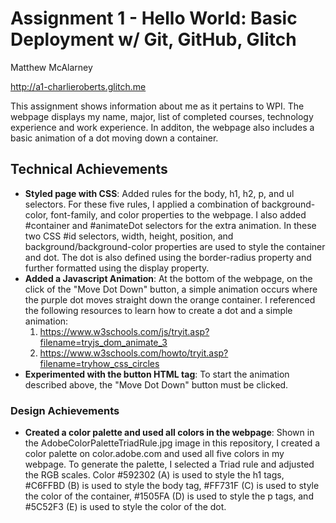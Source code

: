 Assignment 1 - Hello World: Basic Deployment w/ Git, GitHub, Glitch
===

Matthew McAlarney

http://a1-charlieroberts.glitch.me

This assignment shows information about me as it pertains to WPI. The webpage displays my name, major, list of completed courses, technology experience and work experience. In additon, the webpage also includes a basic animation of a dot moving down a container.

## Technical Achievements
- **Styled page with CSS**: Added rules for the body, h1, h2, p, and ul selectors. For these five rules, I applied a combination of background-color, font-family, and color properties to the webpage. I also added #container and #animateDot selectors for the extra animation. In these two CSS #id selectors, width, height, position, and background/background-color properties are used to style the container and dot. The dot is also defined using the border-radius property and further formatted using the display property. 
- **Added a Javascript Animation**: At the bottom of the webpage, on the click of the "Move Dot Down" button, a simple animation occurs where the purple dot moves straight down the orange container.
I referenced the following resources to learn how to create a dot and a simple animation: 
    1. https://www.w3schools.com/js/tryit.asp?filename=tryjs_dom_animate_3
    2. https://www.w3schools.com/howto/tryit.asp?filename=tryhow_css_circles
- **Experimented with the button HTML tag**: To start the animation described above, the "Move Dot Down" button must be clicked.   

### Design Achievements
- **Created a color palette and used all colors in the webpage**: Shown in the AdobeColorPaletteTriadRule.jpg image in this repository, I created a color palette on color.adobe.com and used all five colors in my webpage. To generate the palette, I selected a Triad rule and adjusted the RGB scales. Color #592302 (A) is used to style the h1 tags, #C6FFBD (B) is used to style the body tag, #FF731F (C) is used to style the color of the container, #1505FA (D) is used to style the p tags, and #5C52F3 (E) is used to style the color of the dot.


